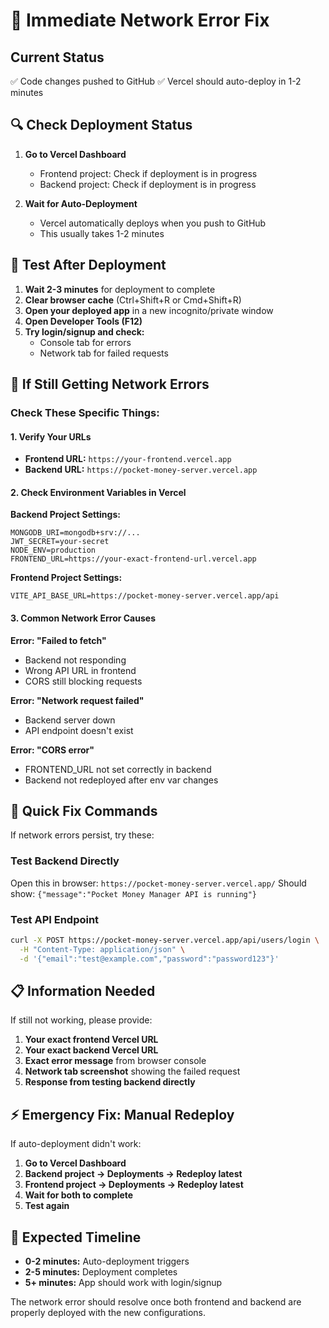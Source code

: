 # 🚨 Immediate Network Error Fix

## Current Status
✅ Code changes pushed to GitHub
✅ Vercel should auto-deploy in 1-2 minutes

## 🔍 Check Deployment Status

1. **Go to Vercel Dashboard**
   - Frontend project: Check if deployment is in progress
   - Backend project: Check if deployment is in progress

2. **Wait for Auto-Deployment**
   - Vercel automatically deploys when you push to GitHub
   - This usually takes 1-2 minutes

## 🧪 Test After Deployment

1. **Wait 2-3 minutes** for deployment to complete
2. **Clear browser cache** (Ctrl+Shift+R or Cmd+Shift+R)
3. **Open your deployed app** in a new incognito/private window
4. **Open Developer Tools (F12)**
5. **Try login/signup and check:**
   - Console tab for errors
   - Network tab for failed requests

## 🔧 If Still Getting Network Errors

### Check These Specific Things:

#### 1. Verify Your URLs
- **Frontend URL:** `https://your-frontend.vercel.app`
- **Backend URL:** `https://pocket-money-server.vercel.app`

#### 2. Check Environment Variables in Vercel

**Backend Project Settings:**
```
MONGODB_URI=mongodb+srv://...
JWT_SECRET=your-secret
NODE_ENV=production
FRONTEND_URL=https://your-exact-frontend-url.vercel.app
```

**Frontend Project Settings:**
```
VITE_API_BASE_URL=https://pocket-money-server.vercel.app/api
```

#### 3. Common Network Error Causes

**Error: "Failed to fetch"**
- Backend not responding
- Wrong API URL in frontend
- CORS still blocking requests

**Error: "Network request failed"**
- Backend server down
- API endpoint doesn't exist

**Error: "CORS error"**
- FRONTEND_URL not set correctly in backend
- Backend not redeployed after env var changes

## 🚀 Quick Fix Commands

If network errors persist, try these:

### Test Backend Directly
Open this in browser: `https://pocket-money-server.vercel.app/`
Should show: `{"message":"Pocket Money Manager API is running"}`

### Test API Endpoint
```bash
curl -X POST https://pocket-money-server.vercel.app/api/users/login \
  -H "Content-Type: application/json" \
  -d '{"email":"test@example.com","password":"password123"}'
```

## 📋 Information Needed

If still not working, please provide:

1. **Your exact frontend Vercel URL**
2. **Your exact backend Vercel URL** 
3. **Exact error message** from browser console
4. **Network tab screenshot** showing the failed request
5. **Response from testing backend directly**

## ⚡ Emergency Fix: Manual Redeploy

If auto-deployment didn't work:

1. **Go to Vercel Dashboard**
2. **Backend project → Deployments → Redeploy latest**
3. **Frontend project → Deployments → Redeploy latest**
4. **Wait for both to complete**
5. **Test again**

## 🎯 Expected Timeline

- **0-2 minutes:** Auto-deployment triggers
- **2-5 minutes:** Deployment completes
- **5+ minutes:** App should work with login/signup

The network error should resolve once both frontend and backend are properly deployed with the new configurations.
